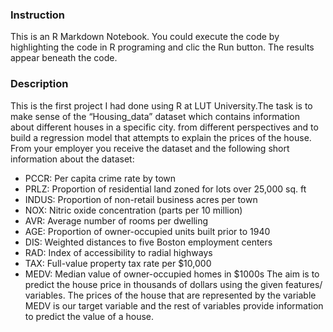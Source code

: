 ### Instruction
This is an R Markdown Notebook. You could execute the code by highlighting the code in R programing and clic the Run button.
The results appear beneath the code. 

### Description
This is the first project I had done using R at LUT University.The task is to make sense of the “Housing_data” dataset which contains information about different houses in a specific city. from different perspectives and to build a regression model that attempts to explain the prices of the house. From your employer you receive the dataset and the following short information about the dataset:
 - PCCR: Per capita crime rate by town
 - PRLZ: Proportion of residential land zoned for lots over 25,000 sq. ft
 - INDUS: Proportion of non-retail business acres per town
 - NOX: Nitric oxide concentration (parts per 10 million)
 - AVR: Average number of rooms per dwelling
 - AGE: Proportion of owner-occupied units built prior to 1940
 - DIS: Weighted distances to five Boston employment centers
 - RAD: Index of accessibility to radial highways
 - TAX: Full-value property tax rate per $10,000
 - MEDV: Median value of owner-occupied homes in $1000s
The aim is to predict the house price in thousands of dollars using the given features/ variables. The prices of the house that are represented by the variable MEDV is our target variable and the rest of variables provide information to predict the value of a house.
